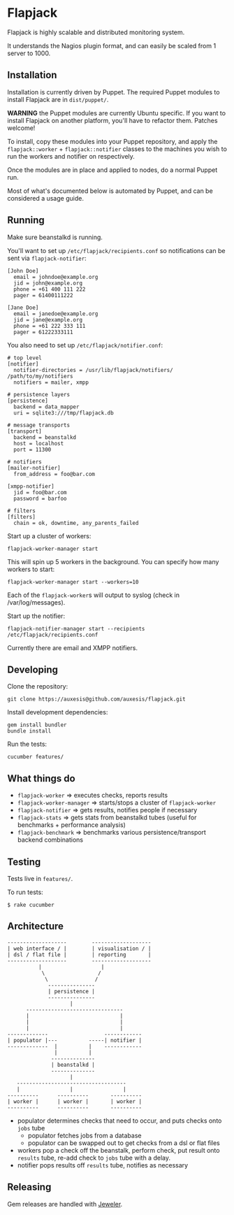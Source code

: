 Flapjack
========

Flapjack is highly scalable and distributed monitoring system.

It understands the Nagios plugin format, and can easily be scaled
from 1 server to 1000.


Installation
------------

Installation is currently driven by Puppet. The required Puppet modules to install Flapjack are in `dist/puppet/`.

**WARNING** the Puppet modules are currently Ubuntu specific. If you want to install Flapjack on another platform, you'll have to refactor them. Patches welcome!

To install, copy these modules into your Puppet repository, and apply the `flapjack::worker` + `flapjack::notifier` classes to the machines you wish to run the workers and notifier on respectively.

Once the modules are in place and applied to nodes, do a normal Puppet run.

Most of what's documented below is automated by Puppet, and can be considered a usage guide.

Running
-------

Make sure beanstalkd is running.

You'll want to set up `/etc/flapjack/recipients.conf` so notifications can be sent via
`flapjack-notifier`:

    [John Doe]
      email = johndoe@example.org
      jid = john@example.org
      phone = +61 400 111 222
      pager = 61400111222

    [Jane Doe]
      email = janedoe@example.org
      jid = jane@example.org
      phone = +61 222 333 111
      pager = 61222333111

You also need to set up `/etc/flapjack/notifier.conf`:

    # top level
    [notifier]
      notifier-directories = /usr/lib/flapjack/notifiers/ /path/to/my/notifiers
      notifiers = mailer, xmpp

    # persistence layers
    [persistence]
      backend = data_mapper
      uri = sqlite3:///tmp/flapjack.db

    # message transports
    [transport]
      backend = beanstalkd
      host = localhost
      port = 11300

    # notifiers
    [mailer-notifier]
      from_address = foo@bar.com

    [xmpp-notifier]
      jid = foo@bar.com
      password = barfoo

    # filters
    [filters]
      chain = ok, downtime, any_parents_failed


Start up a cluster of workers:

    flapjack-worker-manager start

This will spin up 5 workers in the background. You can specify how many workers
to start:

    flapjack-worker-manager start --workers=10

Each of the `flapjack-worker`s will output to syslog (check in /var/log/messages).

Start up the notifier:

    flapjack-notifier-manager start --recipients /etc/flapjack/recipients.conf

Currently there are email and XMPP notifiers.

Developing
----------

Clone the repository:

    git clone https://auxesis@github.com/auxesis/flapjack.git

Install development dependencies:

    gem install bundler
    bundle install

Run the tests:

    cucumber features/


What things do
--------------

  * `flapjack-worker` => executes checks, reports results
  * `flapjack-worker-manager` => starts/stops a cluster of `flapjack-worker`
  * `flapjack-notifier` => gets results, notifies people if necessary
  * `flapjack-stats` => gets stats from beanstalkd tubes (useful for benchmarks + performance analysis)
  * `flapjack-benchmark` => benchmarks various persistence/transport backend combinations


Testing
-------

Tests live in `features/`.

To run tests:

    $ rake cucumber


Architecture
------------

    -------------------        -------------------
    | web interface / |        | visualisation / |
    | dsl / flat file |        | reporting       |
    -------------------        -------------------
              |                   |
               \                 /
                \               /
                 ---------------
                 | persistence |
                 ---------------
                        |
          -------------------------------
          |                             |
          |                             |
          |                             |
    -------------                  ------------
    | populator |---          -----| notifier |
    -------------  |          |    ------------
                   |          |
                  --------------
                  | beanstalkd |
                  --------------
                        |
       -----------------------------------
       |                |                |
    ----------      ----------       ----------
    | worker |      | worker |       | worker |
    ----------      ----------       ----------


- populator determines checks that need to occur, and puts checks onto `jobs` tube
  - populator fetches jobs from a database
  - populator can be swapped out to get checks from a dsl or flat files
- workers pop a check off the beanstalk, perform check, put result onto `results` tube,
  re-add check to `jobs` tube with a delay.
- notifier pops results off `results` tube, notifies as necessary

Releasing
---------

Gem releases are handled with [Jeweler](https://github.com/technicalpickles/jeweler).
